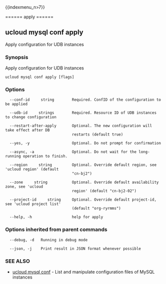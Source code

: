 {{indexmenu_n>7}}

====== apply ======

## ucloud mysql conf apply

Apply configuration for UDB instances

### Synopsis

Apply configuration for UDB instances

```
ucloud mysql conf apply [flags]
```

### Options

```
  --conf-id     string        Required. ConfID of the configuration to be applied 

  --udb-id     strings        Required. Resource ID of UDB instances to change configuration 

  --restart-after-apply       Optional. The new configuration will take effect after DB
                              restarts (default true) 

  --yes, -y                   Optional. Do not prompt for confirmation 

  --async, -a                 Optional. Do not wait for the long-running operation to finish. 

  --region     string         Optional. Override default region, see 'ucloud region' (default
                              "cn-bj2") 

  --zone     string           Optional. Override default availability zone, see 'ucloud
                              region' (default "cn-bj2-02") 

  --project-id     string     Optional. Override default project-id, see 'ucloud project list'
                              (default "org-ryrmms") 

  --help, -h                  help for apply 

```

### Options inherited from parent commands

```
  --debug, -d   Running in debug mode 

  --json, -j    Print result in JSON format whenever possible 

```

### SEE ALSO

* [ucloud mysql conf](software/cli/cmd/ucloud/mysql/conf)	 - List and manipulate configuration files of MySQL instances

